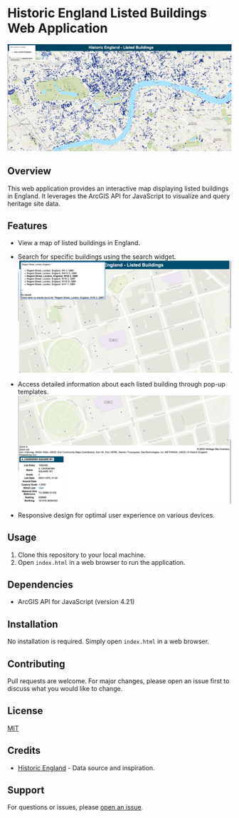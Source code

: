 # Historic England Listed Buildings Web Application

![Screenshot](screenshot.png)

## Overview

This web application provides an interactive map displaying listed buildings in England. It leverages the ArcGIS API for JavaScript to visualize and query heritage site data.

## Features

- View a map of listed buildings in England.
- Search for specific buildings using the search widget.<br>
![Screenshot](search_widget.png)
  
- Access detailed information about each listed building through pop-up templates.
  ![Screenshot](pop_up.png)
- Responsive design for optimal user experience on various devices.<br>

## Usage

1. Clone this repository to your local machine.
2. Open `index.html` in a web browser to run the application.

## Dependencies

- ArcGIS API for JavaScript (version 4.21)

## Installation

No installation is required. Simply open `index.html` in a web browser.

## Contributing

Pull requests are welcome. For major changes, please open an issue first to discuss what you would like to change.

## License

[MIT](LICENSE)

## Credits

- [Historic England](https://historicengland.org.uk) - Data source and inspiration.

## Support

For questions or issues, please [open an issue](../../issues).
